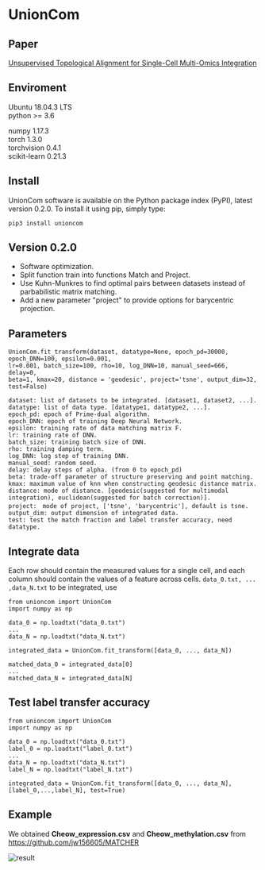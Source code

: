 # UnionCom

## Paper
[Unsupervised Topological Alignment for Single-Cell Multi-Omics Integration](https://www.biorxiv.org/content/10.1101/2020.02.02.931394v2)

## Enviroment
Ubuntu 18.04.3 LTS  
python >= 3.6

numpy 1.17.3  
torch 1.3.0  
torchvision 0.4.1  
scikit-learn 0.21.3  

## Install
UnionCom software is available on the Python package index (PyPI), latest version 0.2.0. To install it using pip, simply type:
```
pip3 install unioncom
```
## Version 0.2.0
+ Software optimization.
+ Split function train into functions Match and Project.
+ Use Kuhn-Munkres to find optimal pairs between datasets instead of parbabilistic matrix matching.
+ Add a new parameter "project" to provide options for barycentric projection.

## Parameters
```
UnionCom.fit_transform(dataset, datatype=None, epoch_pd=30000, epoch_DNN=100, epsilon=0.001, 
lr=0.001, batch_size=100, rho=10, log_DNN=10, manual_seed=666, delay=0, 
beta=1, kmax=20, distance = 'geodesic', project='tsne', output_dim=32, test=False)
```
```
dataset: list of datasets to be integrated. [dataset1, dataset2, ...].
datatype: list of data type. [datatype1, datatype2, ...].
epoch_pd: epoch of Prime-dual algorithm.
epoch_DNN: epoch of training Deep Neural Network.
epsilon: training rate of data matching matrix F.
lr: training rate of DNN.
batch_size: training batch size of DNN.
rho: training damping term.
log_DNN: log step of training DNN.
manual_seed: random seed.
delay: delay steps of alpha. (from 0 to epoch_pd)
beta: trade-off parameter of structure preserving and point matching.
kmax: maximum value of knn when constructing geodesic distance matrix.
distance: mode of distance. [geodesic(suggested for multimodal integration), euclidean(suggested for batch correction)].
project:　mode of project, ['tsne', 'barycentric'], default is tsne.
output_dim: output dimension of integrated data.
test: test the match fraction and label transfer accuracy, need datatype.
```

## Integrate data
Each row should contain the measured values for a single cell, and each column should contain the values of a feature across cells.
```data_0.txt, ... ,data_N.txt``` to be integrated, use
```
from unioncom import UnionCom
import numpy as np

data_0 = np.loadtxt("data_0.txt")
...
data_N = np.loadtxt("data_N.txt")

integrated_data = UnionCom.fit_transform([data_0, ..., data_N])

matched_data_0 = integrated_data[0]
...
matched_data_N = integrated_data[N]
```

## Test label transfer accuracy
```
from unioncom import UnionCom
import numpy as np

data_0 = np.loadtxt("data_0.txt")
label_0 = np.loadtxt("label_0.txt")
...
data_N = np.loadtxt("data_N.txt")
label_N = np.loadtxt("label_N.txt")

integrated_data = UnionCom.fit_transform([data_0, ..., data_N], [label_0,...,label_N], test=True)
```

## Example
We obtained **Cheow_expression.csv** and **Cheow_methylation.csv** from https://github.com/jw156605/MATCHER

![result](https://github.com/caokai1073/UnionCom/blob/master/result.jpg)








